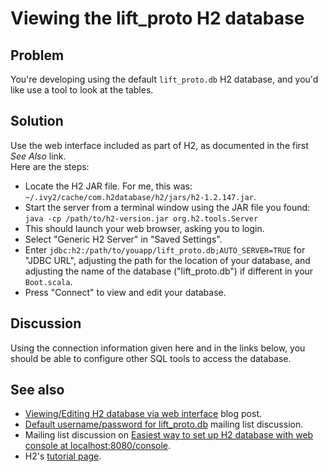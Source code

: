 Viewing the lift_proto H2 database
===================================

Problem
-------

You're developing using the default `lift_proto.db` H2 database, and you'd like use a tool to look at the tables.


Solution
---------

Use the web interface included as part of H2, as documented in the first _See Also_ link.  
Here are the steps:

* Locate the H2 JAR file.  For me, this was: `~/.ivy2/cache/com.h2database/h2/jars/h2-1.2.147.jar`.
* Start the server from a terminal window using the JAR file you found: `java -cp /path/to/h2-version.jar org.h2.tools.Server`
* This should launch your web browser, asking you to login.
* Select "Generic H2 Server" in "Saved Settings".
* Enter `jdbc:h2:/path/to/youapp/lift_proto.db;AUTO_SERVER=TRUE` for "JDBC URL", adjusting the path for the location of your database, and adjusting the name of the database ("lift_proto.db") if different in your `Boot.scala`.
* Press "Connect" to view and edit your database.

Discussion
----------

Using the connection information given here and in the links below, you should be able to configure other SQL tools to access the database.


See also
--------

* [Viewing/Editing H2 database via web interface](http://sofoklis.posterous.com/viewingediting-h2-database-via-web-interface) blog post.
* [Default username/password for lift_proto.db](https://groups.google.com/forum/?fromgroups#!topic/liftweb/Gna1OTha-MI) mailing list discussion.
* Mailing list discussion on [Easiest way to set up H2 database with web console at localhost:8080/console](https://groups.google.com/forum/?fromgroups#!topic/liftweb/4Tvfu9859e0).
* H2's [tutorial page](http://www.h2database.com/html/tutorial.html).

